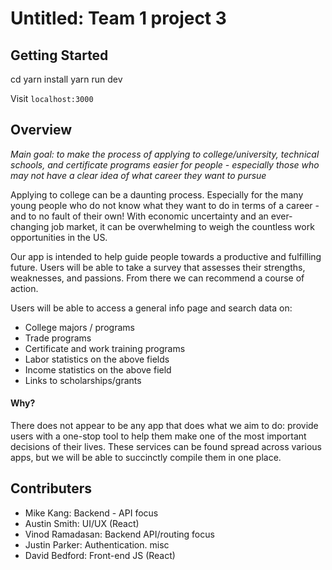 # Untitled: Team 1 project 3

## Getting Started

cd
yarn install
yarn run dev

Visit `localhost:3000`

## Overview

*Main goal: to make the process of applying to college/university, technical schools, and certificate programs easier for people - especially those who may not have a clear idea of what career they want to pursue*

Applying to college can be a daunting process. Especially for the many young people who do not know what they want to do in terms of a career - and to no fault of their own! With economic uncertainty and an ever-changing job market, it can be overwhelming to weigh the countless work opportunities in the US. 

Our app is intended to help guide people towards a productive and fulfilling future. Users will be able to take a survey that assesses their strengths, weaknesses, and passions. From there we can recommend a course of action. 

Users will be able to access a general info page and search data on:
* College majors / programs
* Trade programs
* Certificate and work training programs
* Labor statistics on the above fields
* Income statistics on the above field
* Links to scholarships/grants

#### Why?
There does not appear to be any app that does what we aim to do: provide users with a one-stop tool to help them make one of the most important decisions of their lives. These services can be found spread across various apps, but we will be able to succinctly compile them in one place. 

## Contributers
* Mike Kang: Backend - API focus
* Austin Smith: UI/UX (React)
* Vinod Ramadasan: Backend API/routing focus
* Justin Parker: Authentication. misc
* David Bedford: Front-end JS (React)


